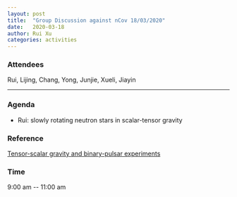 ```yaml
---
layout: post
title:  "Group Discussion against nCov 18/03/2020"
date:   2020-03-18
author: Rui Xu
categories: activities
---
```



### Attendees

Rui, Lijing, Chang, Yong, Junjie, Xueli, Jiayin


---

### Agenda

- Rui: slowly rotating neutron stars in scalar-tensor gravity


### Reference

[Tensor-scalar gravity and binary-pulsar experiments](https://arxiv.org/abs/gr-qc/9602056)


### Time

9:00 am -- 11:00 am
